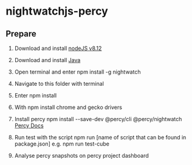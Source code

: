 # nightwatchjs-percy

## Prepare
1. Download and install [nodeJS v8.12](https://nodejs.org) 
2. Download and install [Java](https://java.com/en/download/) 

1. Open terminal and enter npm install -g nightwatch
2. Navigate to this folder with terminal
3. Enter npm install
4. With npm install chrome and gecko drivers
5. Install percy npm install --save-dev @percy/cli @percy/nightwatch [Percy Docs](https://docs.percy.io/docs/nightwatch)
6. Run test with the script npm run [name of script that can be found in package.json] e.g. npm run test-cube
7. Analyse percy snapshots on percy project dashboard 
